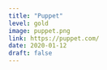 ```yaml
---
title: "Puppet"
level: gold
image: puppet.png
link: https://puppet.com/
date: 2020-01-12
draft: false
---
```



